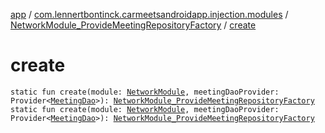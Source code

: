 [app](../../index.md) / [com.lennertbontinck.carmeetsandroidapp.injection.modules](../index.md) / [NetworkModule_ProvideMeetingRepositoryFactory](index.md) / [create](./create.md)

# create

`static fun create(module: `[`NetworkModule`](../-network-module/index.md)`, meetingDaoProvider: Provider<`[`MeetingDao`](../../com.lennertbontinck.carmeetsandroidapp.roomdatabase/-meeting-dao/index.md)`>): `[`NetworkModule_ProvideMeetingRepositoryFactory`](index.md)
`static fun create(module: `[`NetworkModule`](../-network-module/index.md)`, meetingDaoProvider: Provider<`[`MeetingDao`](../../com.lennertbontinck.carmeetsandroidapp.roomdatabase/-meeting-dao/index.md)`>): `[`NetworkModule_ProvideMeetingRepositoryFactory`](index.md)
